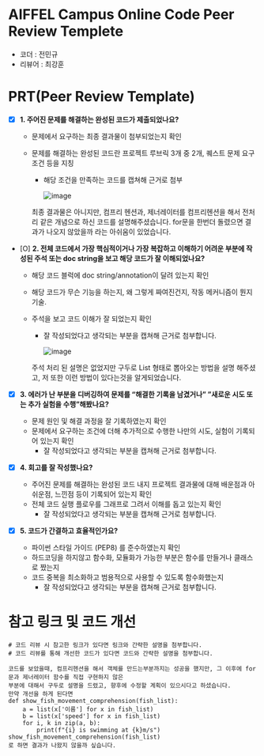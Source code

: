 # AIFFEL Campus Online Code Peer Review Templete
- 코더 : 전민규
- 리뷰어 : 최강훈


# PRT(Peer Review Template)
- [X]  **1. 주어진 문제를 해결하는 완성된 코드가 제출되었나요?**
    - 문제에서 요구하는 최종 결과물이 첨부되었는지 확인
    - 문제를 해결하는 완성된 코드란 프로젝트 루브릭 3개 중 2개, 
    퀘스트 문제 요구조건 등을 지칭
        - 해당 조건을 만족하는 코드를 캡쳐해 근거로 첨부
     
          ![image](https://github.com/choikanghoon/AIFFEL_Online_Quest_jeonminkyu/assets/149554171/0f39006b-a561-4237-a849-282beb4a3e71)
          
        최종 결과물은 아니지만, 컴프리 헨션과, 제너레이터를 컴프리헨션을 해서 전처리 같은 개념으로 하신 코드를 설명해주셨습니다.
        for문을 한번더 돌렸으면 결과가 나오지 않았을까 라는 아쉬움이 있었습니다.
          
    
- [O]  **2. 전체 코드에서 가장 핵심적이거나 가장 복잡하고 이해하기 어려운 부분에 작성된 
주석 또는 doc string을 보고 해당 코드가 잘 이해되었나요?**
    - 해당 코드 블럭에 doc string/annotation이 달려 있는지 확인
    - 해당 코드가 무슨 기능을 하는지, 왜 그렇게 짜여진건지, 작동 메커니즘이 뭔지 기술.
    - 주석을 보고 코드 이해가 잘 되었는지 확인
        - 잘 작성되었다고 생각되는 부분을 캡쳐해 근거로 첨부합니다.
     
          ![image](https://github.com/choikanghoon/AIFFEL_Online_Quest_jeonminkyu/assets/149554171/78d36158-8146-4934-a840-42156d8cf954)
          
        주석 처리 된 설명은 없었지만 구두로 List 형태로 뽑아오는 방법을 설명 해주셨고, 저 또한 이런 방법이 있다는것을 알게되었습니다.
        
- [X]  **3. 에러가 난 부분을 디버깅하여 문제를 “해결한 기록을 남겼거나” 
”새로운 시도 또는 추가 실험을 수행”해봤나요?**
    - 문제 원인 및 해결 과정을 잘 기록하였는지 확인
    - 문제에서 요구하는 조건에 더해 추가적으로 수행한 나만의 시도, 
    실험이 기록되어 있는지 확인
        - 잘 작성되었다고 생각되는 부분을 캡쳐해 근거로 첨부합니다.
        
- [X]  **4. 회고를 잘 작성했나요?**
    - 주어진 문제를 해결하는 완성된 코드 내지 프로젝트 결과물에 대해
    배운점과 아쉬운점, 느낀점 등이 기록되어 있는지 확인
    - 전체 코드 실행 플로우를 그래프로 그려서 이해를 돕고 있는지 확인
        - 잘 작성되었다고 생각되는 부분을 캡쳐해 근거로 첨부합니다.
        
- [X]  **5. 코드가 간결하고 효율적인가요?**
    - 파이썬 스타일 가이드 (PEP8) 를 준수하였는지 확인
    - 하드코딩을 하지않고 함수화, 모듈화가 가능한 부분은 함수를 만들거나 클래스로 짰는지
    - 코드 중복을 최소화하고 범용적으로 사용할 수 있도록 함수화했는지
        - 잘 작성되었다고 생각되는 부분을 캡쳐해 근거로 첨부합니다.


# 참고 링크 및 코드 개선
```
# 코드 리뷰 시 참고한 링크가 있다면 링크와 간략한 설명을 첨부합니다.
# 코드 리뷰를 통해 개선한 코드가 있다면 코드와 간략한 설명을 첨부합니다.

코드를 보았을때, 컴프리헨션을 해서 객체를 만드는부분까지는 성공을 했지만, 그 이후에 for문과 제너레이터 함수를 직접 구현하지 않은
부분에 대해서 구두로 설명을 드렸고, 향후에 수정할 계획이 있으시다고 하셨습니다.
만약 개선을 하게 된다면
def show_fish_movement_comprehension(fish_list):
    a = list(x['이름'] for x in fish_list)
    b = list(x['speed'] for x in fish_list)
    for i, k in zip(a, b):
        print(f"{i} is swimming at {k}m/s")
show_fish_movement_comprehension(fish_list)
로 하면 결과가 나왔지 않을까 싶습니다.

